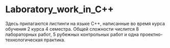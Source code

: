 # Laboratory_work_in_C++
Здесь прилагаются листинги на языке С++, написанные во время курса обучения 2 курса 4 семестра. Общей сложности числится 8 лабораторных работ, 5 рубежных контрольных работ и одна проектно-технологическая практика.
